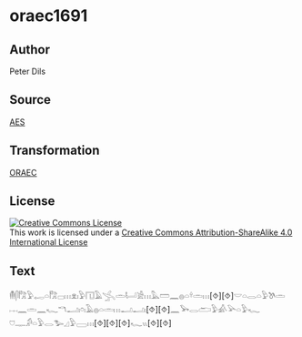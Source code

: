 # oraec1691

## Author

Peter Dils

## Source

[AES](https://github.com/simondschweitzer/aes)

## Transformation

[ORAEC](https://oraec.github.io/)

## License

<a rel="license" href="http://creativecommons.org/licenses/by-sa/4.0/"><img alt="Creative Commons License" style="border-width:0" src="https://i.creativecommons.org/l/by-sa/4.0/88x31.png" /></a><br />This work is licensed under a <a rel="license" href="http://creativecommons.org/licenses/by-sa/4.0/">Creative Commons Attribution-ShareAlike 4.0 International License</a>

## Text

𓄟𓋴𓀗𓅱𓉻𓏏𓀗𓊌𓏥𓁷𓏤𓅱𓉔𓄿𓂿𓏛𓂡𓀀𓏥𓅓𓏠𓈖𓐍𓏏𓍊𓏛𓏥[⯑][⯑]𓎟𓏏𓂋𓏏𓅱𓌗𓏛<br>
𓐖𓈖𓏛𓈖𓆑𓎔𓂝𓏤𓏌𓏤𓄿𓐍𓏏𓏛𓏥𓂝𓂝𓏤[⯑][⯑]𓈖𓅨𓂋𓂧𓅱𓀉𓅪𓏏𓅱𓆑<br>
𓈞𓊃𓀔𓏏𓅱𓂋𓅧𓈎𓅱𓈀𓏥[⯑][⯑][⯑]𓆑𓏭[⯑][⯑]<br>
